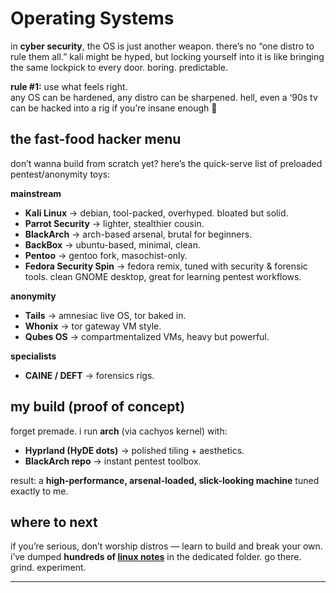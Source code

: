 # Operating Systems

in **cyber security**, the OS is just another weapon. there’s no “one distro to rule them all.” kali might be hyped, but locking yourself into it is like bringing the same lockpick to every door. boring. predictable.

**rule #1:** use what feels right.  
any OS can be hardened, any distro can be sharpened. hell, even a ‘90s tv can be hacked into a rig if you’re insane enough 👀

## the fast-food hacker menu

don’t wanna build from scratch yet? here’s the quick-serve list of preloaded pentest/anonymity toys:

**mainstream**
- **Kali Linux** → debian, tool-packed, overhyped. bloated but solid.
- **Parrot Security** → lighter, stealthier cousin.
- **BlackArch** → arch-based arsenal, brutal for beginners.
- **BackBox** → ubuntu-based, minimal, clean.
- **Pentoo** → gentoo fork, masochist-only.
- **Fedora Security Spin** → fedora remix, tuned with security & forensic tools. clean GNOME desktop, great for learning pentest workflows.

**anonymity**
- **Tails** → amnesiac live OS, tor baked in.
- **Whonix** → tor gateway VM style.
- **Qubes OS** → compartmentalized VMs, heavy but powerful.

**specialists**
- **CAINE / DEFT** → forensics rigs.

## my build (proof of concept)

forget premade. i run **arch** (via cachyos kernel) with:
- **Hyprland (HyDE dots)** → polished tiling + aesthetics.
- **BlackArch repo** → instant pentest toolbox.

result: a **high-performance, arsenal-loaded, slick-looking machine** tuned exactly to me.

## where to next

if you’re serious, don’t worship distros — learn to build and break your own.  
i’ve dumped **hundreds of [linux notes](../Linux/01.%20Installing%20Distro.md)** in the dedicated folder. go there. grind. experiment.

---
# 
